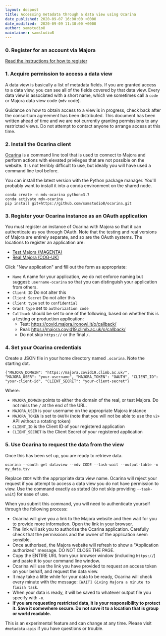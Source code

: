 ```yaml
---
layout: docpost
title: Accessing metadata through a data view using Ocarina
date_published: 2020-09-07 16:00:00 +0000
date_modified:  2020-09-09 11:30:00 +0000
author: samstudio8
maintainer: samstudio8
---
```


### 0. Register for an account via Majora
[Read the instructions for how to register](register)

### 1. Acquire permission to access a data view
A data view is basically a list of metadata fields. If you are granted access to a data view, you can see all of the fields covered by that data view.
Every data view is associated with a short name, which we sometimes call a `code` or Majora data view code (`mdv` code).

Guidance on how to obtain access to a view is in progress, check back after the consortium agreement has been distributed.
This document has been written ahead of time and we are not currently granting permissions to any restricted views. Do not attempt to contact anyone to arrange access at this time.

### 2. Install the Ocarina client

[Ocarina](https://github.com/SamStudio8/ocarina/tree/master/ocarina) is a command line tool that is used to connect to Majora and perform actions with elevated privileges that are not possible on the website.
It is not terribly difficult to use, but ideally you will have used a command line tool before.

You can install the latest version with the Python package manager. You'll probably want to install it into a conda environment on the shared node.

```
conda create -n mdv-ocarina python=3.7
conda activate mdv-ocarina
pip install git+https://github.com/samstudio8/ocarina.git
```

### 3. Register your Ocarina instance as an OAuth application

You must register an instance of Ocarina with Majora so that it can authenticate as you through OAuth.
Note that the testing and real versions of Majora are entirely separate, and so are the OAuth systems.
The locations to register an application are:

* [Test Majora (MAGENTA)](https://covid.majora.ironowl.it/o/applications/)
* [Real Majora (COG-UK)](https://majora.covid19.climb.ac.uk/o/applications/)

Click "New application" and fill out the form as appropriate:

* `Name` A name for your application, we do not enforce naming but suggest: `username-ocarina` so that you can distinguish your application from others.
* `Client ID` Do not alter this
* `Client Secret` Do not alter this
* `Client type` set to `confidential`
* `Grant type` set to `authorization code`
* `Callback` should be set to one of the following, based on whether this is a testing or production application:
    * Test: https://covid.majora.ironowl.it/o/callback/
    * Real: https://majora.covid19.climb.ac.uk/o/callback/
    * Do not skip `https://` or the final `/`.

### 4. Set your Ocarina credentials

Create a JSON file in your home directory named `.ocarina`. Note the starting dot.

```
{"MAJORA_DOMAIN": "https://majora.covid19.climb.ac.uk/", "MAJORA_USER": "your-username", "MAJORA_TOKEN": "OAUTH", "CLIENT_ID": "your-client-id", "CLIENT_SECRET": "your-client-secret"}
```

Where:
* `MAJORA_DOMAIN` points to either the domain of the real, or test Majora. Do not miss the `/` at the end of the URL.
* `MAJORA_USER` is your username on the appropriate Majora instance
* `MAJORA_TOKEN` is set to `OAUTH` (note that you will not be able to use the `v2+` API without a rotating token)
* `CLIENT_ID` is the Client ID of your registered application
* `CLIENT_SECRET` is the Client Secret of your registered application

### 5. Use Ocarina to request the data from the view

Once this has been set up, you are ready to retrieve data. 

```
ocarina --oauth get dataview --mdv CODE --task-wait --output-table -o my_data.tsv
```

Replace `CODE` with the appropriate data view name. Ocarina will reject your request if you attempt to access a data view you do not have permission to view.
Use the command exactly as stated (do not skip providing `--task-wait`) for ease of use.

When you submit this command, you will need to authenticate yourself through the following process:

* Ocarina will give you a link to the Majora website and then wait for you to provide more information. Open the link in your browser.
* The link will ask you to authorise the Ocarina application. Carefully check that the permissions and the owner of the application seem sensible.
* Once authorised, the Majora website will refresh to show a "Application authorized" message. DO NOT CLOSE THE PAGE.
* Copy the ENTIRE URL from your browser window (including `https://`) and paste it to your command line window.
* Ocarina will use the link you have provided to request an access token on your behalf, and request the data view.
* It may take a little while for your data to be ready, Ocarina will check every minute with the message: `[WAIT] Giving Majora a minute to finish task`.
* When your data is ready, it will be saved to whatever output file you specify with `-o`.
* **If you are requesting restricted data, it is your responsibility to protect it. Save it somewhere secure. Do not save it to a location that is group or world readable.**

This is an experimental feature and can change at any time. Please visit `#metadata-apis` if you have questions or trouble.
